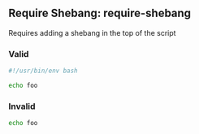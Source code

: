 ## Require Shebang: require-shebang

Requires adding a shebang in the top of the script

### Valid

```sh
#!/usr/bin/env bash

echo foo
```

### Invalid

```sh
echo foo
```
